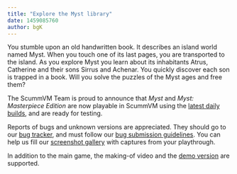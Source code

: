 ```yaml
---
title: "Explore the Myst library"
date: 1459085760
author: bgK
---
```


You stumble upon an old handwritten book. It describes an island world named Myst. When you touch one of its last pages, you are transported to the island. As you explore Myst you learn about its inhabitants Atrus, Catherine and their sons Sirrus and Achenar. You quickly discover each son is trapped in a book. Will you solve the puzzles of the Myst ages and free them?

The ScummVM Team is proud to announce that *Myst* and *Myst: Masterpiece Edition* are now playable in ScummVM using the [latest daily builds](/downloads/#daily), and are ready for testing.

Reports of bugs and unknown versions are appreciated. They should go to our [bug tracker](http://bugs.scummvm.org/), and must follow our [bug submission guidelines](/faq/#question.report-bugs). You can help us fill our [screenshot gallery](http://wiki.scummvm.org/index.php/Screenshots) with captures from your playthrough.

In addition to the main game, the making-of video and the [demo version](/frs/demos/mohawk/myst-win-demo-en.zip) are supported.
